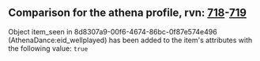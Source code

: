 ## Comparison for the athena profile, rvn: [718](https://github.com/PRO100KatYT/FortniteProfileRevisions/tree/main/profiles/athena/718%20athena.json)-[719](https://github.com/PRO100KatYT/FortniteProfileRevisions/tree/main/profiles/athena/719%20athena.json)

Object item_seen in 8d8307a9-00f6-4674-86bc-0f87e574e496 (AthenaDance:eid_wellplayed) has been added to the item's attributes with the following value: `true`
<br><br>
